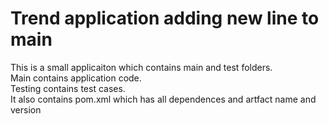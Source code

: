 # Trend application adding new line to main

This is a small applicaiton which contains main and test folders.  
Main contains application code.  
Testing contains test cases.  
It also contains pom.xml which has all dependences and artfact name and version


